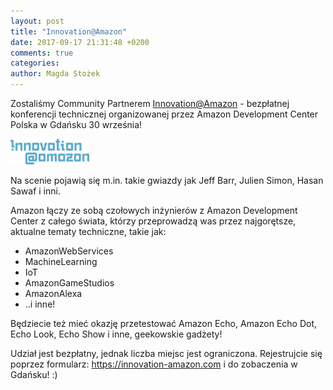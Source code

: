 ```yaml
---
layout: post
title: "Innovation@Amazon"
date: 2017-09-17 21:31:48 +0200
comments: true
categories: 
author: Magda Stożek
---
```

Zostaliśmy Community Partnerem <a href="https://innovation-amazon.com/" target="_blank">Innovation@Amazon</a> - bezpłatnej konferencji technicznej organizowanej przez Amazon Development Center Polska w Gdańsku 30 września!

<img class="center" src="/images/amazon.png" style="width: 25%;">

Na scenie pojawią się m.in. takie gwiazdy jak Jeff Barr, Julien Simon, Hasan Sawaf i inni.

<!-- more -->

Amazon łączy ze sobą czołowych inżynierów z Amazon Development Center z całego świata, którzy przeprowadzą was przez najgorętsze, aktualne tematy techniczne, takie jak: 

 * AmazonWebServices
 * MachineLearning
 * IoT
 * AmazonGameStudios
 * AmazonAlexa
 * ..i inne!

Będziecie też mieć okazję przetestować Amazon Echo, Amazon Echo Dot, Echo Look, Echo Show i inne, geekowskie gadżety! 

Udział jest bezpłatny, jednak liczba miejsc jest ograniczona.
Rejestrujcie się poprzez formularz: https://innovation-amazon.com i do zobaczenia w Gdańsku! :)


